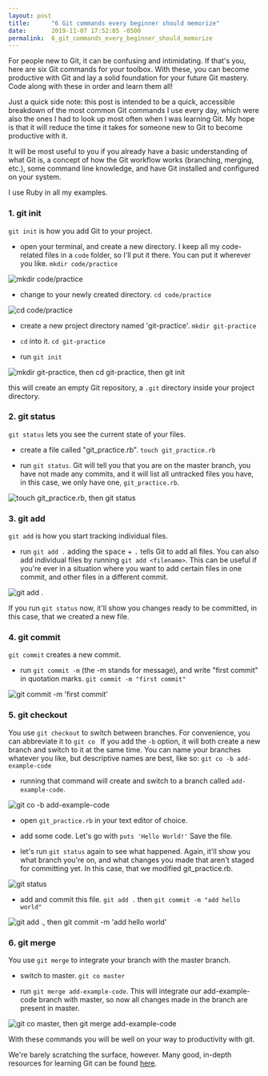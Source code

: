 ```yaml
---
layout: post
title:      "6 Git commands every beginner should memorize"
date:       2019-11-07 17:52:05 -0500
permalink:  6_git_commands_every_beginner_should_memorize
---
```



For people new to Git, it can be confusing and intimidating. If that's you, here are six Git commands for your toolbox. With these, you can become productive with Git and lay a solid foundation for your future Git mastery. Code along with these in order and learn them all!

Just a quick side note: this post is intended to be a quick, accessible breakdown of the most common Git commands I use every day, which were also the ones I had to look up most often when I was learning Git. My hope is that it will reduce the time it takes for someone new to Git to become productive with it.

It will be most useful to you if you already have a basic understanding of what Git is, a concept of how the Git workflow works (branching, merging, etc.), some command line knowledge, and have Git installed and configured on your system.

I use Ruby in all my examples.

### 1. git init

`git init` is how you add Git to your project.

- open your terminal, and create a new directory. I keep all my code-related files in a `code` folder, so I'll put it there. You can put it wherever you like. `mkdir code/practice`

![mkdir code/practice](https://thepracticaldev.s3.amazonaws.com/i/ramaom7a0gzocpqpe3te.png)
 
- change to your newly created directory. `cd code/practice`

![cd code/practice](https://thepracticaldev.s3.amazonaws.com/i/d1fjxjsbe0nz84158ql6.png)

- create a new project directory named 'git-practice'. `mkdir git-practice`

- `cd` into it. `cd git-practice`

- run `git init`

![mkdir git-practice, then cd git-practice, then git init](https://thepracticaldev.s3.amazonaws.com/i/fhtrhd3l4a7cz5liz8xd.png)

this will create an empty Git repository, a `.git` directory inside your project directory.

### 2. git status

`git status` lets you see the current state of your files.

- create a file called "git_practice.rb". `touch git_practice.rb`

- run `git status`. Git will tell you that you are on the master branch, you have not made any commits, and it will list all untracked files you have, in this case, we only have one, `git_practice.rb`.

![touch git_practice.rb, then git status](https://thepracticaldev.s3.amazonaws.com/i/nijqsx2z47bdy4w9acim.png)

### 3. git add

`git add` is how you start tracking individual files.

- run `git add .` adding the <kbd>space</kbd> + <kbd>.</kbd> tells Git to add all files. You can also add individual files by running `git add <filename>`. This can be useful if you're ever in a situation where you want to add certain files in one commit, and other files in a different commit.

![git add .](https://thepracticaldev.s3.amazonaws.com/i/jtel1njj58etaql0dsbq.png)

If you run `git status` now, it'll show you changes ready to be committed, in this case, that we created a new file.

### 4. git commit

`git commit` creates a new commit.

- run `git commit -m` (the -m stands for message), and write "first commit" in quotation marks. `git commit -m "first commit"`

![git commit -m 'first commit'](https://thepracticaldev.s3.amazonaws.com/i/ip1ejym1wjf2k57vp347.png)

### 5. git checkout

You use `git checkout` to switch between branches. For convenience, you can abbreviate it to `git co ` If you add the `-b` option, it will both create a new branch and switch to it at the same time. You can name your branches whatever you like, but descriptive names are best, like so: `git co -b add-example-code`

- running that command will create and switch to a branch called `add-example-code`.

![git co -b add-example-code](https://thepracticaldev.s3.amazonaws.com/i/c7crg50ncu1ncm9u874u.png)

- open `git_practice.rb` in your text editor of choice.

- add some code. Let's go with `puts 'Hello World!'` Save the file.

- let's run `git status` again to see what happened. Again, it'll show you what branch you're on, and what changes you made that aren't staged for committing yet. In this case, that we modified git_practice.rb.

![git status](https://thepracticaldev.s3.amazonaws.com/i/5651n0rtidjjw8irmf3m.jpg)

- add and commit this file. `git add .` then `git commit -m "add hello world"`

![git add ., then git commit -m 'add hello world'](https://thepracticaldev.s3.amazonaws.com/i/g6a1ei8gfoza6lbllqyl.png)

### 6. git merge

You use `git merge` to integrate your branch with the master branch.

- switch to master. `git co master`

- run `git merge add-example-code`. This will integrate our add-example-code branch with master, so now all changes made in the branch are present in master.

![git co master, then git merge add-example-code](https://thepracticaldev.s3.amazonaws.com/i/z7tyqnpiuvjrozlir6ln.png)

With these commands you will be well on your way to productivity with git.

We're barely scratching the surface, however. Many good, in-depth resources for learning Git can be found [here](https://try.github.io/).
